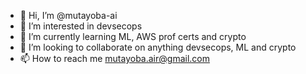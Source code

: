 - 👋 Hi, I’m @mutayoba-ai
- 👀 I’m interested in devsecops
- 🌱 I’m currently learning ML, AWS prof certs and crypto
- 💞️ I’m looking to collaborate on anything devsecops, ML and crypto
- 📫 How to reach me mutayoba.air@gmail.com

<!---
mutayoba-air/mutayoba-air is a ✨ special ✨ repository because its `README.md` (this file) appears on your GitHub profile.
You can click the Preview link to take a look at your changes.
--->
